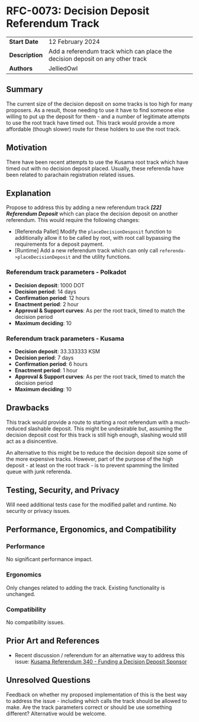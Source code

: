 # RFC-0073: Decision Deposit Referendum Track

|                 |                                                                                |
| --------------- |--------------------------------------------------------------------------------|
| **Start Date**  | 12 February 2024                                                               |
| **Description** | Add a referendum track which can place the decision deposit on any other track |
| **Authors**     | JelliedOwl                                                                     |

## Summary

The current size of the decision deposit on some tracks is too high for many proposers. As a result, those needing to use it have to find someone else willing to put up the deposit for them - and a number of legitimate attempts to use the root track have timed out. This track would provide a more affordable (though slower) route for these holders to use the root track.

## Motivation

There have been recent attempts to use the Kusama root track which have timed out with no decision deposit placed. Usually, these referenda have been related to parachain registration related issues. 

## Explanation

Propose to address this by adding a new referendum track ***[22] Referendum Deposit*** which can place the decision deposit on another referendum. This would require the following changes:
- [Referenda Pallet] Modify the `placeDecisionDesposit` function to additionally allow it to be called by root, with root call bypassing the requirements for a deposit payment.
- [Runtime] Add a new referendum track which can only call `referenda->placeDecisionDeposit` and the utility functions.

### Referendum track parameters - Polkadot

- **Decision deposit**: 1000 DOT
- **Decision period**: 14 days
- **Confirmation period**: 12 hours
- **Enactment period**: 2 hour
- **Approval & Support curves**: As per the root track, timed to match the decision period
- **Maximum deciding**: 10

### Referendum track parameters - Kusama

- **Decision deposit**: 33.333333 KSM
- **Decision period**: 7 days
- **Confirmation period**: 6 hours
- **Enactment period**: 1 hour
- **Approval & Support curves**: As per the root track, timed to match the decision period
- **Maximum deciding**: 10

## Drawbacks

This track would provide a route to starting a root referendum with a much-reduced slashable deposit. This might be undesirable but, assuming the decision deposit cost for this track is still high enough, slashing would still act as a disincentive.

An alternative to this might be to reduce the decision deposit size some of the more expensive tracks. However, part of the purpose of the high deposit - at least on the root track - is to prevent spamming the limited queue with junk referenda.

## Testing, Security, and Privacy

Will need additional tests case for the modified pallet and runtime. No security or privacy issues.

## Performance, Ergonomics, and Compatibility
### Performance

No significant performance impact.

### Ergonomics

Only changes related to adding the track. Existing functionality is unchanged.

### Compatibility

No compatibility issues.

## Prior Art and References

- Recent discussion / referendum for an alternative way to address this issue: [Kusama Referendum 340 - Funding a Decision Deposit Sponsor](https://kusama.polkassembly.io/referenda/340)

## Unresolved Questions

Feedback on whether my proposed implementation of this is the best way to address the issue - including which calls the track should be allowed to make. Are the track parameters correct or should be use something different? Alternative would be welcome.
